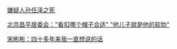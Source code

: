 [嫌疑人孙任泽之死](https://github.com/ooumonidesi/beast/blob/main/%E8%B4%A2%E6%96%B0%E7%BD%91%E3%80%8A%E5%AB%8C%E7%96%91%E4%BA%BA%E5%AD%99%E4%BB%BB%E6%B3%BD%E4%B9%8B%E6%AD%BB%E3%80%8B.md) 

[北京昌平居委会："看扣哪个帽子合适" "他儿子就是他的软肋"](https://github.com/ooumonidesi/beast/blob/main/%E7%BD%91%E4%BC%A0%22%E4%BB%96%E7%9A%84%E8%BD%AF%E8%82%8B%E6%98%AF%E5%84%BF%E5%AD%90%22%E7%9A%84%E7%A4%BE%E5%8C%BA%E4%B9%A6%E8%AE%B0%EF%BC%8C%E5%8F%97%E9%82%80%E4%B8%8E%E2%80%9C%E8%BD%AF%E8%82%8B%E2%80%9D%E4%BB%AC%E5%85%B1%E5%BA%A6%E5%85%AD%E4%B8%80%E8%8A%82.md) 

[宋彬彬：四十多年来我一直想说的话](https://github.com/ooumonidesi/beast/blob/main/%E5%AE%8B%E5%BD%AC%E5%BD%AC%EF%BC%9A%E5%9B%9B%E5%8D%81%E5%A4%9A%E5%B9%B4%E6%9D%A5%E6%88%91%E4%B8%80%E7%9B%B4%E6%83%B3%E8%AF%B4%E7%9A%84%E8%AF%9D.md) 
